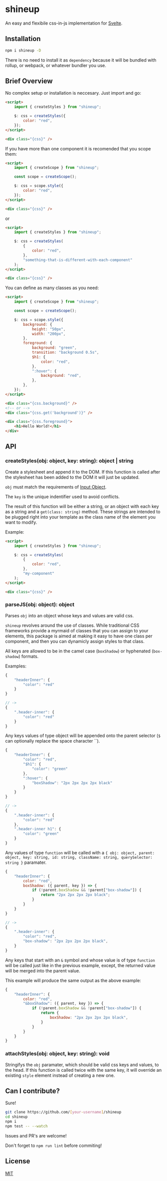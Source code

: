 # shineup

An easy and flexibile css-in-js implementation for [Svelte](https://svelte.dev).

## Installation

```sh
npm i shineup -D
```

There is no need to install it as `dependency` because it will be bundled with rollup, or webpack, or whatever bundler you use.

## Brief Overview

No complex setup or installation is neccesary. Just import and go:

```html
<script>
	import { createStyles } from "shineup";

	$: css = createStyles({
		color: "red",
	});
</script>

<div class="{css}" />
```

If you have more than one component it is recomended that you scope them:

```html
<script>
	import { createScope } from "shineup";

	const scope = createScope();

	$: css = scope.style({
		color: "red",
	});
</script>

<div class="{css}" />
```

or

```html
<script>
	import { createStyles } from "shineup";

	$: css = createStyles(
		{
			color: "red",
		},
		"something-that-is-different-with-each-component"
	);
</script>

<div class="{css}" />
```

You can define as many classes as you need:

```html
<script>
	import { createScope } from "shineup";

	const scope = createScope();

	$: css = scope.style({
		background: {
			height: "50px",
			width: "200px",
		},
		foreground: {
			background: "green",
			transition: "background 0.5s",
			$h1: {
				color: "red",
			},
			":hover": {
				background: "red",
			},
		},
	});
</script>

<div class="{css.background}" />
<!-- or -->
<div class="{css.get('background')}" />

<div class="{css.foreground}">
	<h1>Hello World!</h1>
</div>
```

## API

### createStyles(obj: object, key: string): object | string

Create a stylesheet and append it to the DOM. If this function is called after the stylesheet has been added to the DOM it will just be updated.

`obj` must match the requirements of [Input Object](#input-object).

The `key` is the unique indentifier used to avoid conflicts.

The result of this function will be either a string, or an object with each key as a string and a `get(class: string)` method. These strings are intended to be plugged right into your template as the class name of the element you want to modify.

Example:

```html
<script>
	import { createStyles } from "shineup";

	$: css = createStyles(
		{
			color: "red",
		},
		"my-component"
	);
</script>

<div class="{css}" />
```

### parseJS(obj: object): object

Parses `obj` into an object whose keys and values are valid css.

`shineup` revolves around the use of classes. While traditional CSS frameworks provide a myrmaid of classes that you can assign to your elements, this package is aimed at making it easy to have one class per component, and then you can dynamicly assign styles to that class.

All keys are allowed to be in the camel case (`boxShadow`) or hyphenated (`box-shadow`) formats.

Examples:

```js
{
	"headerInner": {
		"color": "red"
	}
}

// ->
{
	".header-inner": {
		"color": "red"
	}
}
```

Any keys values of type object will be appended onto the parent selector (`$` can optionally replace the space character ``).

```js
{
	"headerInner": {
		"color": "red",
		"$h1": {
			"color": "green"
		},
		":hover": {
			"boxShadow": "2px 2px 2px 2px black"
		}
	}
}

// ->
{
	".header-inner": {
		"color": "red"
	},
	".header-inner h1": {
		"color": "green"
	}
}
```

Any values of type `function` will be called with a `{ obj: object, parent: object, key: string, id: string, className: string, querySelector: string }` paramater.

```js
{
	"headerInner": {
		color: "red",
		boxShadow: ({ parent, key }) => {
			if (!parent.boxShadow && !parent["box-shadow"]) {
				return "2px 2px 2px 2px black";
			}
		}
	}
}

// ->
{
	".header-inner": {
		"color": "red",
		"box-shadow": "2px 2px 2px 2px black",
	}
}
```

Any keys that start with an `&` symbol and whose value is of type `function` will be called just like in the previous example, except, the returned value will be merged into the parent value.

This example will produce the same output as the above example:

```js
{
	"headerInner": {
		color: "red",
		"&boxShadow": ({ parent, key }) => {
			if (!parent.boxShadow && !parent["box-shadow"]) {
				return {
					boxShadow: "2px 2px 2px 2px black",
				}
			}
		}
	}
}
```

### attachStyles(obj: object, key: string): void

Stringifys the `obj` paramater, which should be valid css keys and values, to the head. If this function is called twice with the same key, it will override an existing `style` element instead of creating a new one.

## Can I contribute?

Sure!

```sh
git clone https://github.com/[your-username]/shineup
cd shineup
npm i
npm test -- --watch
```

Issues and PR's are welcome!

Don't forget to `npm run lint` before commiting!

## License

[MIT]()
